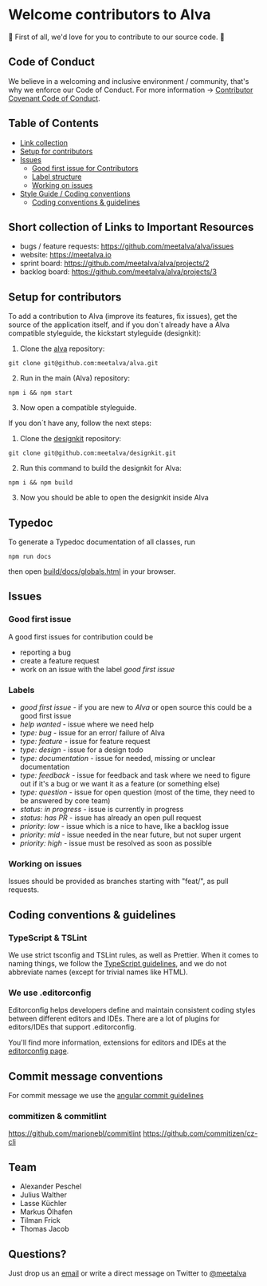 # Welcome contributors to Alva

💓 First of all, we'd love for you to contribute to our source code. 💓

## Code of Conduct

We believe in a welcoming and inclusive environment / community, that's why we enforce our Code of Conduct.
For more information -> [Contributor Covenant Code of Conduct](CODE_OF_CONDUCT.md).

## Table of Contents

* [Link collection](#short-collection-of-links-to-important-resources)
* [Setup for contributors](#setup-for-contributors)
* [Issues](#issues)
  * [Good first issue for Contributors](#good-first-issue)
  * [Label structure](#labels)
  * [Working on issues](#working-on-issues)
* [Style Guide / Coding conventions](#style-guide--coding-conventions)
  * [Coding conventions & guidelines](#coding-conventions--guidelines)

## Short collection of Links to Important Resources

* bugs / feature requests: https://github.com/meetalva/alva/issues
* website: https://meetalva.io
* sprint board: https://github.com/meetalva/alva/projects/2
* backlog board: https://github.com/meetalva/alva/projects/3

## Setup for contributors

To add a contribution to Alva (improve its features, fix issues),
get the source of the application itself, and if you don´t already have a Alva compatible styleguide, the kickstart styleguide (designkit):

1. Clone the [alva](https://github.com/meetalva/alva) repository:

```shell
git clone git@github.com:meetalva/alva.git
```

2. Run in the main (Alva) repository:

```shell
npm i && npm start
```

3. Now open a compatible styleguide.

If you don´t have any, follow the next steps:

1. Clone the [designkit](https://github.com/meetalva/designkit) repository:

```shell
git clone git@github.com:meetalva/designkit.git
```

2. Run this command to build the designkit for Alva:

```shell
npm i && npm build
```

3. Now you should be able to open the designkit inside Alva

## Typedoc

To generate a Typedoc documentation of all classes, run

```
npm run docs
```

then open [build/docs/globals.html](build/docs/globals.html) in your browser.

## Issues

### Good first issue

A good first issues for contribution could be

* reporting a bug
* create a feature request
* work on an issue with the label _good first issue_

### Labels

* _good first issue_ - if you are new to _Alva_ or open source this could be a good first issue
* _help wanted_ - issue where we need help
* _type: bug_ - issue for an error/ failure of Alva
* _type: feature_ - issue for feature request
* _type: design_ - issue for a design todo
* _type: documentation_ - issue for needed, missing or unclear documentation
* _type: feedback_ - issue for feedback and task where we need to figure out if it's a bug or we want it as a feature (or something else)
* _type: question_ - issue for open question (most of the time, they need to be answered by core team)
* _status: in progress_ - issue is currently in progress
* _status: has PR_ - issue has already an open pull request
* _priority: low_ - issue which is a nice to have, like a backlog issue
* _priority: mid_ - issue needed in the near future, but not super urgent
* _priority: high_ - issue must be resolved as soon as possible

### Working on issues

Issues should be provided as branches starting with "feat/", as pull requests.

## Coding conventions & guidelines

### TypeScript & TSLint

We use strict tsconfig and TSLint rules, as well as Prettier. When it comes to naming things, we follow the [TypeScript guidelines](https://github.com/Microsoft/TypeScript/wiki/Coding-guidelines), and we do not abbreviate names (except for trivial names like HTML).

### We use .editorconfig

Editorconfig helps developers define and maintain consistent coding styles between different editors and IDEs.
There are a lot of plugins for editors/IDEs that support .editorconfig.

You'll find more information, extensions for editors and IDEs at the [editorconfig page](http://editorconfig.org/).

## Commit message conventions

For commit message we use the [angular commit guidelines](https://github.com/angular/angular.js/blob/master/DEVELOPERS.md#commits)

### commitizen & commitlint

https://github.com/marionebl/commitlint
https://github.com/commitizen/cz-cli

## Team

* Alexander Peschel
* Julius Walther
* Lasse Küchler
* Markus Ölhafen
* Tilman Frick
* Thomas Jacob

## Questions?

Just drop us an [email](alva@sinnerschrader.com) or write a direct message on Twitter to [@meetalva](https://twitter.com/meetalva)
